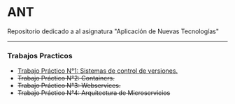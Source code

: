 # ANT
Repositorio dedicado a al asignatura "Aplicación de Nuevas Tecnologías"

---

### Trabajos Practicos

- [Trabajo Práctico N°1: Sistemas de control de versiones.](Tp1/Tp1.md)
- ~~Trabajo Práctico N°2: Containers.~~
- ~~Trabajo Práctico N°3: Webservices.~~
- ~~Trabajo Práctico N°4: Arquitectura de Microservicios~~